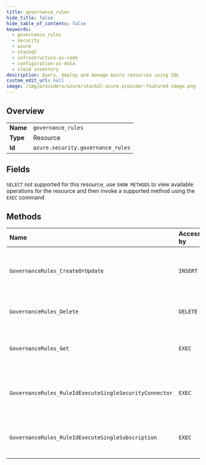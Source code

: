 ```yaml
---
title: governance_rules
hide_title: false
hide_table_of_contents: false
keywords:
  - governance_rules
  - security
  - azure    
  - stackql
  - infrastructure-as-code
  - configuration-as-data
  - cloud inventory
description: Query, deploy and manage Azure resources using SQL
custom_edit_url: null
image: /img/providers/azure/stackql-azure-provider-featured-image.png
---
```

  
    

## Overview
<table><tbody>
<tr><td><b>Name</b></td><td><code>governance_rules</code></td></tr>
<tr><td><b>Type</b></td><td>Resource</td></tr>
<tr><td><b>Id</b></td><td><code>azure.security.governance_rules</code></td></tr>
</tbody></table>

## Fields
`SELECT` not supported for this resource, use `SHOW METHODS` to view available operations for the resource and then invoke a supported method using the `EXEC` command  
## Methods
| Name | Accessible by | Required Params | Description |
|:-----|:--------------|:----------------|:------------|
| `GovernanceRules_CreateOrUpdate` | `INSERT` | `api-version, ruleId, subscriptionId` | Creates or update a security GovernanceRule on the given subscription. |
| `GovernanceRules_Delete` | `DELETE` | `api-version, ruleId, subscriptionId` | Delete a GovernanceRule over a given scope |
| `GovernanceRules_Get` | `EXEC` | `api-version, ruleId, subscriptionId` | Get a specific governanceRule for the requested scope by ruleId |
| `GovernanceRules_RuleIdExecuteSingleSecurityConnector` | `EXEC` | `api-version, resourceGroupName, ruleId, securityConnectorName, subscriptionId` | Execute a security GovernanceRule on the given security connector. |
| `GovernanceRules_RuleIdExecuteSingleSubscription` | `EXEC` | `api-version, ruleId, subscriptionId` | Execute a security GovernanceRule on the given subscription. |
